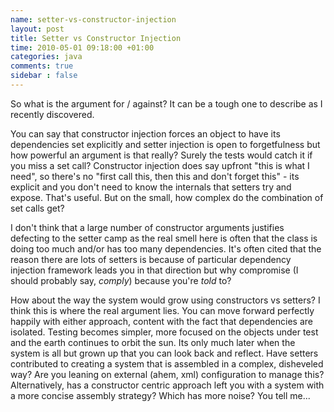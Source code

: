 ```yaml
---
name: setter-vs-constructor-injection
layout: post
title: Setter vs Constructor Injection
time: 2010-05-01 09:18:00 +01:00
categories: java
comments: true
sidebar : false
---
```


So what is the argument for / against? It can be a tough one to describe as I recently discovered.
  
You can say that constructor injection forces an object to have its
dependencies set explicitly and setter injection is open to forgetfulness but
how powerful an argument is that really? Surely the tests would catch it if
you miss a set call? Constructor injection does say upfront "this is what I
need", so there's no "first call this, then this and don't forget this" - its
explicit and you don't need to know the internals that setters try and expose.
That's useful. But on the small, how complex do the combination of set calls
get?

  
I don't think that a large number of constructor arguments justifies defecting
to the setter camp as the real smell here is often that the class is doing too
much and/or has too many dependencies. It's often cited that the reason
there are lots of setters is because of particular dependency injection
framework leads you in that direction but why compromise (I should probably
say, _comply_) because you're _told_ to?

  
How about the way the system would grow using constructors vs setters? I think
this is where the real argument lies. You can move forward perfectly happily
with either approach, content with the fact that dependencies are isolated.
Testing becomes simpler, more focused on the objects under test and the earth
continues to orbit the sun. Its only much later when the system is all but
grown up that you can look back and reflect. Have setters contributed to
creating a system that is assembled in a complex, disheveled way? Are you
leaning on external (ahem, xml) configuration to manage this? Alternatively,
has a constructor centric approach left you with a system with a more concise
assembly strategy? Which has more noise? You tell me...

  



